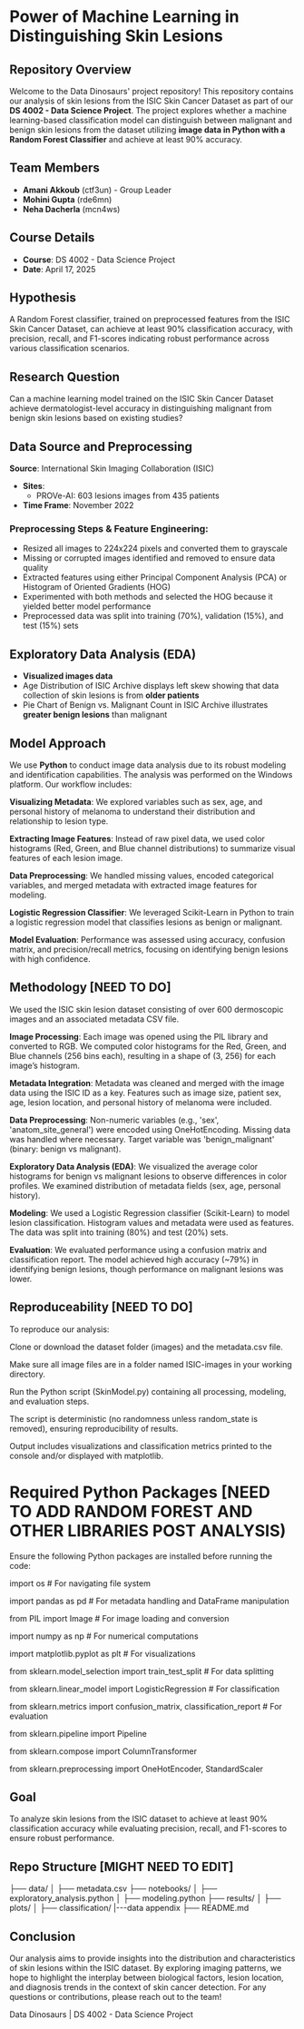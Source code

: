 # Power of Machine Learning in Distinguishing Skin Lesions

## Repository Overview
Welcome to the Data Dinosaurs' project repository! This repository contains our analysis of skin lesions from the ISIC Skin Cancer Dataset as part of our **DS 4002 - Data Science Project**. The project explores whether a machine learning-based classification model can distinguish between malignant and benign skin lesions from the dataset utilizing **image data in Python with a Random Forest Classifier** and achieve at least 90% accuracy. 

## Team Members
- **Amani Akkoub** (ctf3un) - Group Leader  
- **Mohini Gupta** (rde6mn) 
- **Neha Dacherla** (mcn4ws)  

## Course Details
- **Course**: DS 4002 - Data Science Project  
- **Date**: April 17, 2025  

## Hypothesis
A Random Forest classifier, trained on preprocessed features from the ISIC Skin Cancer Dataset, can achieve at least 90% classification accuracy, with precision, recall, and F1-scores indicating robust performance across various classification scenarios.

## Research Question
Can a machine learning model trained on the ISIC Skin Cancer Dataset achieve dermatologist-level accuracy in distinguishing malignant from benign skin lesions based on existing studies?

## Data Source and Preprocessing
 **Source**: International Skin Imaging Collaboration (ISIC) 
- **Sites**:  
  - PROVe-AI: 603 lesions images from 435 patients 
- **Time Frame**: November 2022

### Preprocessing Steps & Feature Engineering:
- Resized all images to 224x224 pixels and converted them to grayscale
- Missing or corrupted images identified and removed to ensure data quality
- Extracted features using either Principal Component Analysis (PCA) or Histogram of Oriented Gradients (HOG)
- Experimented with both methods and selected the HOG because it yielded better model performance
- Preprocessed data was split into training (70%), validation (15%), and test (15%) sets

## Exploratory Data Analysis (EDA)
- **Visualized images data** 
- Age Distribution of ISIC Archive displays left skew showing that data collection of skin lesions is from **older patients**
- Pie Chart of Benign vs. Malignant Count in ISIC Archive illustrates **greater benign lesions** than malignant

## Model Approach
We use **Python** to conduct image data analysis due to its robust modeling and identification capabilities. The analysis was performed on the Windows platform. Our workflow includes:

**Visualizing Metadata**: We explored variables such as sex, age, and personal history of melanoma to understand their distribution and relationship to lesion type.

**Extracting Image Features**: Instead of raw pixel data, we used color histograms (Red, Green, and Blue channel distributions) to summarize visual features of each lesion image.

**Data Preprocessing**: We handled missing values, encoded categorical variables, and merged metadata with extracted image features for modeling.

**Logistic Regression Classifier**: We leveraged Scikit-Learn in Python to train a logistic regression model that classifies lesions as benign or malignant.

**Model Evaluation**: Performance was assessed using accuracy, confusion matrix, and precision/recall metrics, focusing on identifying benign lesions with high confidence.

## Methodology [NEED TO DO]
We used the ISIC skin lesion dataset consisting of over 600 dermoscopic images and an associated metadata CSV file.

**Image Processing**: Each image was opened using the PIL library and converted to RGB. We computed color histograms for the Red, Green, and Blue channels (256 bins each), resulting in a shape of (3, 256) for each image’s histogram.

**Metadata Integration**: Metadata was cleaned and merged with the image data using the ISIC ID as a key. Features such as image size, patient sex, age, lesion location, and personal history of melanoma were included.

**Data Preprocessing**: Non-numeric variables (e.g., 'sex', 'anatom_site_general') were encoded using OneHotEncoding. Missing data was handled where necessary. Target variable was 'benign_malignant' (binary: benign vs malignant).

**Exploratory Data Analysis (EDA)**: We visualized the average color histograms for benign vs malignant lesions to observe differences in color profiles. We examined distribution of metadata fields (sex, age, personal history).

**Modeling**: We used a Logistic Regression classifier (Scikit-Learn) to model lesion classification. Histogram values and metadata were used as features. The data was split into training (80%) and test (20%) sets.

**Evaluation**: We evaluated performance using a confusion matrix and classification report. The model achieved high accuracy (~79%) in identifying benign lesions, though performance on malignant lesions was lower.

## Reproduceability [NEED TO DO]
To reproduce our analysis:

Clone or download the dataset folder (images) and the metadata.csv file.

Make sure all image files are in a folder named ISIC-images in your working directory.

Run the Python script (SkinModel.py) containing all processing, modeling, and evaluation steps.

The script is deterministic (no randomness unless random_state is removed), ensuring reproducibility of results.

Output includes visualizations and classification metrics printed to the console and/or displayed with matplotlib.

# Required Python Packages [NEED TO ADD RANDOM FOREST AND OTHER LIBRARIES POST ANALYSIS)
Ensure the following Python packages are installed before running the code:

import os               # For navigating file system

import pandas as pd     # For metadata handling and DataFrame manipulation

from PIL import Image   # For image loading and conversion

import numpy as np      # For numerical computations

import matplotlib.pyplot as plt  # For visualizations

from sklearn.model_selection import train_test_split  # For data splitting

from sklearn.linear_model import LogisticRegression   # For classification

from sklearn.metrics import confusion_matrix, classification_report  # For evaluation

from sklearn.pipeline import Pipeline

from sklearn.compose import ColumnTransformer

from sklearn.preprocessing import OneHotEncoder, StandardScaler

## Goal
To analyze skin lesions from the ISIC dataset to achieve at least 90% classification accuracy while evaluating precision, recall, and F1-scores to ensure robust performance. 

## Repo Structure [MIGHT NEED TO EDIT]
├── data/
│   ├── metadata.csv
├── notebooks/
│   ├── exploratory_analysis.python
│   ├── modeling.python
├── results/
│   ├── plots/
│   ├── classification/
|---data appendix
├── README.md

## Conclusion
Our analysis aims to provide insights into the distribution and characteristics of skin lesions within the ISIC dataset. By exploring imaging patterns, we hope to highlight the interplay between biological factors, lesion location, and diagnosis trends in the context of skin cancer detection. For any questions or contributions, please reach out to the team!

Data Dinosaurs | DS 4002 - Data Science Project

